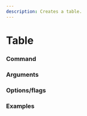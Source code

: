 ```yaml
---
description: Creates a table.
---
```


# Table

### Command



### Arguments



### Options/flags



### Examples



